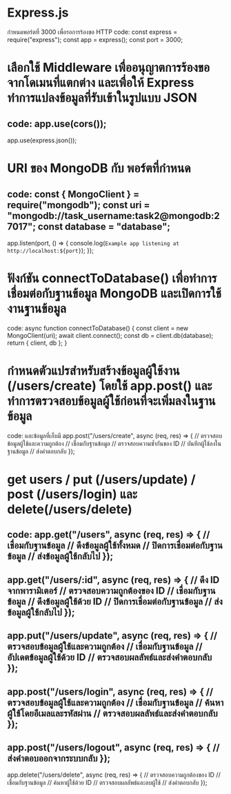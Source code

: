 ﻿# Express.js
กำหนดพอร์ตที่ 3000 เพื่อรอการร้องขอ HTTP
code:
const express = require("express");
const app = express();
const port = 3000;
# เลือกใช้ Middleware เพื่ออนุญาตการร้องขอจากโดเมนที่แตกต่าง และเพื่อให้ Express ทำการแปลงข้อมูลที่รับเข้าในรูปแบบ JSON
code:
app.use(cors());
-----------------------
app.use(express.json());
# URI ของ MongoDB กับ พอร์ตที่กำหนด 
code: 
const { MongoClient } = require("mongodb");
const uri = "mongodb://task_username:task2@mongodb:27017";
const database = "database";
------------------------------------
app.listen(port, () => {
  console.log(`Example app listening at http://localhost:${port}`);
});
# ฟังก์ชัน connectToDatabase() เพื่อทำการเชื่อมต่อกับฐานข้อมูล MongoDB และเปิดการใช้งานฐานข้อมูล
code: 
async function connectToDatabase() {
  const client = new MongoClient(uri);
  await client.connect();
  const db = client.db(database);
  return { client, db };
}
# กำหนดตัวแปรสำหรับสร้างข้อมูลผู้ใช้งาน (/users/create) โดยใช้ app.post() และทำการตรวจสอบข้อมูลผู้ใช้ก่อนที่จะเพิ่มลงในฐานข้อมูล
code: และข้อมูลที่เก็บมี
app.post("/users/create", async (req, res) => {
  // ตรวจสอบข้อมูลผู้ใช้และความถูกต้อง
  // เชื่อมกับฐานข้อมูล
  // ตรวจสอบความซ้ำกันของ ID
  // บันทึกผู้ใช้ลงในฐานข้อมูล
  // ส่งคำตอบกลับ
});
# get users / put  (/users/update) / post (/users/login) และ delete(/users/delete) 
code:
app.get("/users", async (req, res) => {
  // เชื่อมกับฐานข้อมูล
  // ดึงข้อมูลผู้ใช้ทั้งหมด
  // ปิดการเชื่อมต่อกับฐานข้อมูล
  // ส่งข้อมูลผู้ใช้กลับไป
});
----------------------------------
app.get("/users/:id", async (req, res) => {
  // ดึง ID จากพารามิเตอร์
  // ตรวจสอบความถูกต้องของ ID
  // เชื่อมกับฐานข้อมูล
  // ดึงข้อมูลผู้ใช้ด้วย ID
  // ปิดการเชื่อมต่อกับฐานข้อมูล
  // ส่งข้อมูลผู้ใช้กลับไป
});
---------------------------------
app.put("/users/update", async (req, res) => {
  // ตรวจสอบข้อมูลผู้ใช้และความถูกต้อง
  // เชื่อมกับฐานข้อมูล
  // อัปเดตข้อมูลผู้ใช้ด้วย ID
  // ตรวจสอบผลลัพธ์และส่งคำตอบกลับ
});
-------------------------------
app.post("/users/login", async (req, res) => {
  // ตรวจสอบข้อมูลผู้ใช้และความถูกต้อง
  // เชื่อมกับฐานข้อมูล
  // ค้นหาผู้ใช้โดยอีเมลและรหัสผ่าน
  // ตรวจสอบผลลัพธ์และส่งคำตอบกลับ
});
-----------------------------
app.post("/users/logout", async (req, res) => {
  // ส่งคำตอบออกจากระบบกลับ
});
----------------------------
app.delete("/users/delete", async (req, res) => {
  // ตรวจสอบความถูกต้องของ ID
  // เชื่อมกับฐานข้อมูล
  // ค้นหาผู้ใช้ด้วย ID
  // ตรวจสอบผลลัพธ์และลบผู้ใช้
  // ส่งคำตอบกลับ
});
